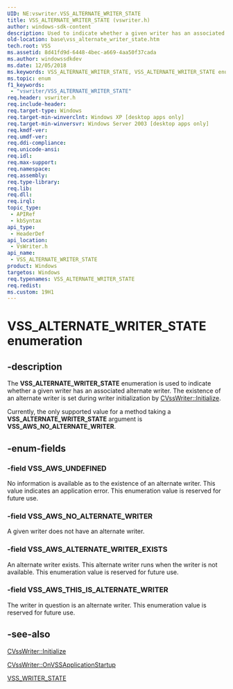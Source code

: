 ```yaml
---
UID: NE:vswriter.VSS_ALTERNATE_WRITER_STATE
title: VSS_ALTERNATE_WRITER_STATE (vswriter.h)
author: windows-sdk-content
description: Used to indicate whether a given writer has an associated alternate writer.
old-location: base\vss_alternate_writer_state.htm
tech.root: VSS
ms.assetid: 8d41fd9d-6448-4bec-a669-4aa50f37cada
ms.author: windowssdkdev
ms.date: 12/05/2018
ms.keywords: VSS_ALTERNATE_WRITER_STATE, VSS_ALTERNATE_WRITER_STATE enumeration [VSS], VSS_AWS_ALTERNATE_WRITER_EXISTS, VSS_AWS_NO_ALTERNATE_WRITER, VSS_AWS_THIS_IS_ALTERNATE_WRITER, VSS_AWS_UNDEFINED, _win32_vss_alternate_writer_state, base.vss_alternate_writer_state, enumeration [VSS], vswriter/VSS_ALTERNATE_WRITER_STATE, vswriter/VSS_AWS_ALTERNATE_WRITER_EXISTS, vswriter/VSS_AWS_NO_ALTERNATE_WRITER, vswriter/VSS_AWS_THIS_IS_ALTERNATE_WRITER, vswriter/VSS_AWS_UNDEFINED
ms.topic: enum
f1_keywords: 
 - "vswriter/VSS_ALTERNATE_WRITER_STATE"
req.header: vswriter.h
req.include-header: 
req.target-type: Windows
req.target-min-winverclnt: Windows XP [desktop apps only]
req.target-min-winversvr: Windows Server 2003 [desktop apps only]
req.kmdf-ver: 
req.umdf-ver: 
req.ddi-compliance: 
req.unicode-ansi: 
req.idl: 
req.max-support: 
req.namespace: 
req.assembly: 
req.type-library: 
req.lib: 
req.dll: 
req.irql: 
topic_type:
 - APIRef
 - kbSyntax
api_type:
 - HeaderDef
api_location:
 - VsWriter.h
api_name:
 - VSS_ALTERNATE_WRITER_STATE
product: Windows
targetos: Windows
req.typenames: VSS_ALTERNATE_WRITER_STATE
req.redist: 
ms.custom: 19H1
---
```


# VSS_ALTERNATE_WRITER_STATE enumeration


## -description


The <b>VSS_ALTERNATE_WRITER_STATE</b> enumeration 
    is used to indicate whether a given writer has an associated alternate writer. The existence 
    of an alternate writer is set during writer initialization by 
    <a href="https://docs.microsoft.com/windows/desktop/api/vswriter/nf-vswriter-cvsswriter-initialize">CVssWriter::Initialize</a>.

Currently, the only supported value for a method taking a 
    <b>VSS_ALTERNATE_WRITER_STATE</b> argument is 
    <b>VSS_AWS_NO_ALTERNATE_WRITER</b>.


## -enum-fields




### -field VSS_AWS_UNDEFINED

No information is available as to the existence of an alternate writer. This value indicates an application 
      error. This enumeration value is reserved for future use.


### -field VSS_AWS_NO_ALTERNATE_WRITER

A given writer does not have an alternate writer.


### -field VSS_AWS_ALTERNATE_WRITER_EXISTS

An alternate writer exists. This alternate writer runs when the writer is not available. This enumeration 
      value is reserved for future use.


### -field VSS_AWS_THIS_IS_ALTERNATE_WRITER

The writer in question is an alternate writer. This enumeration value is reserved for future use.


## -see-also




<a href="https://docs.microsoft.com/windows/desktop/api/vswriter/nf-vswriter-cvsswriter-initialize">CVssWriter::Initialize</a>



<a href="https://docs.microsoft.com/windows/desktop/api/vswriter/nf-vswriter-cvsswriter-onvssapplicationstartup">CVssWriter::OnVSSApplicationStartup</a>



<a href="https://docs.microsoft.com/windows/desktop/api/vss/ne-vss-_vss_writer_state">VSS_WRITER_STATE</a>
 

 

